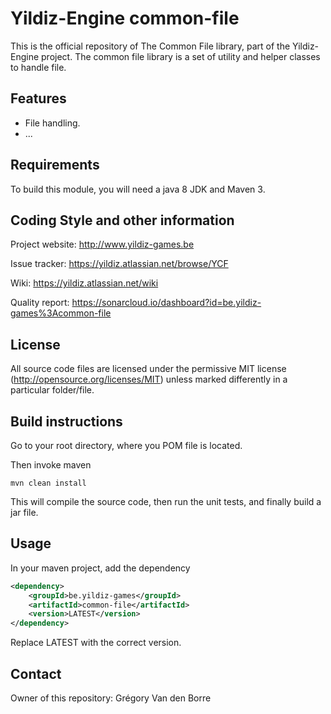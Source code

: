 # Yildiz-Engine common-file

This is the official repository of The Common File library, part of the Yildiz-Engine project.
The common file library is a set of utility and helper classes to handle file.

## Features

* File handling.
* ...

## Requirements

To build this module, you will need a java 8 JDK and Maven 3.

## Coding Style and other information

Project website:
http://www.yildiz-games.be

Issue tracker:
https://yildiz.atlassian.net/browse/YCF

Wiki:
https://yildiz.atlassian.net/wiki

Quality report:
https://sonarcloud.io/dashboard?id=be.yildiz-games%3Acommon-file

## License

All source code files are licensed under the permissive MIT license
(http://opensource.org/licenses/MIT) unless marked differently in a particular folder/file.

## Build instructions

Go to your root directory, where you POM file is located.

Then invoke maven

	mvn clean install

This will compile the source code, then run the unit tests, and finally build a jar file.

## Usage

In your maven project, add the dependency

```xml
<dependency>
    <groupId>be.yildiz-games</groupId>
    <artifactId>common-file</artifactId>
    <version>LATEST</version>
</dependency>
```
Replace LATEST with the correct version.

## Contact
Owner of this repository: Grégory Van den Borre
